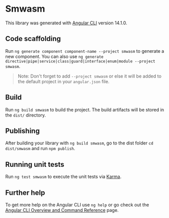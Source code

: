 # Smwasm

This library was generated with [Angular CLI](https://github.com/angular/angular-cli) version 14.1.0.

## Code scaffolding

Run `ng generate component component-name --project smwasm` to generate a new component. You can also use `ng generate directive|pipe|service|class|guard|interface|enum|module --project smwasm`.
> Note: Don't forget to add `--project smwasm` or else it will be added to the default project in your `angular.json` file. 

## Build

Run `ng build smwasm` to build the project. The build artifacts will be stored in the `dist/` directory.

## Publishing

After building your library with `ng build smwasm`, go to the dist folder `cd dist/smwasm` and run `npm publish`.

## Running unit tests

Run `ng test smwasm` to execute the unit tests via [Karma](https://karma-runner.github.io).

## Further help

To get more help on the Angular CLI use `ng help` or go check out the [Angular CLI Overview and Command Reference](https://angular.io/cli) page.
